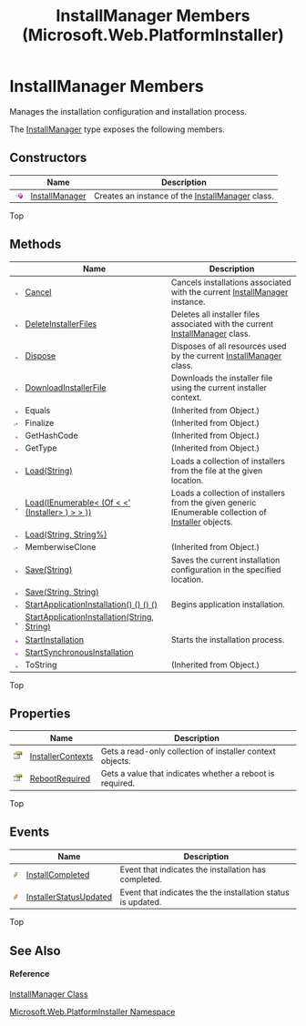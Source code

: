 ﻿---
title: InstallManager Members (Microsoft.Web.PlatformInstaller)
TOCTitle: InstallManager Members
ms:assetid: AllMembers.T:Microsoft.Web.PlatformInstaller.InstallManager
ms:mtpsurl: https://msdn.microsoft.com/en-us/library/microsoft.web.platforminstaller.installmanager_members(v=VS.90)
ms:contentKeyID: 22049554
ms.date: 05/02/2012
mtps_version: v=VS.90
---

# InstallManager Members

Manages the installation configuration and installation process.

The [InstallManager](installmanager-class-microsoft-web-platforminstaller.md) type exposes the following members.

## Constructors

<table>
<thead>
<tr class="header">
<th> </th>
<th>Name</th>
<th>Description</th>
</tr>
</thead>
<tbody>
<tr class="odd">
<td><img src="images/Dd565996.pubmethod(en-us,VS.90).gif" title="Public method" alt="Public method" /></td>
<td><a href="installmanager-constructor-microsoft-web-platforminstaller.md">InstallManager</a></td>
<td>Creates an instance of the <a href="installmanager-class-microsoft-web-platforminstaller.md">InstallManager</a> class.</td>
</tr>
</tbody>
</table>


Top

## Methods

<table>
<thead>
<tr class="header">
<th> </th>
<th>Name</th>
<th>Description</th>
</tr>
</thead>
<tbody>
<tr class="odd">
<td><img src="images/Dd565996.pubmethod(en-us,VS.90).gif" title="Public method" alt="Public method" /></td>
<td><a href="installmanager-cancel-method-microsoft-web-platforminstaller.md">Cancel</a></td>
<td>Cancels installations associated with the current <a href="installmanager-class-microsoft-web-platforminstaller.md">InstallManager</a> instance.</td>
</tr>
<tr class="even">
<td><img src="images/Dd565996.pubmethod(en-us,VS.90).gif" title="Public method" alt="Public method" /></td>
<td><a href="installmanager-deleteinstallerfiles-method-microsoft-web-platforminstaller.md">DeleteInstallerFiles</a></td>
<td>Deletes all installer files associated with the current <a href="installmanager-class-microsoft-web-platforminstaller.md">InstallManager</a> class.</td>
</tr>
<tr class="odd">
<td><img src="images/Dd565996.pubmethod(en-us,VS.90).gif" title="Public method" alt="Public method" /></td>
<td><a href="installmanager-dispose-method-microsoft-web-platforminstaller.md">Dispose</a></td>
<td>Disposes of all resources used by the current <a href="installmanager-class-microsoft-web-platforminstaller.md">InstallManager</a> class.</td>
</tr>
<tr class="even">
<td><img src="images/Dd565996.pubmethod(en-us,VS.90).gif" title="Public method" alt="Public method" /></td>
<td><a href="installmanager-downloadinstallerfile-method-microsoft-web-platforminstaller.md">DownloadInstallerFile</a></td>
<td>Downloads the installer file using the current installer context.</td>
</tr>
<tr class="odd">
<td><img src="images/Dd565996.pubmethod(en-us,VS.90).gif" title="Public method" alt="Public method" /></td>
<td>Equals</td>
<td>(Inherited from Object.)</td>
</tr>
<tr class="even">
<td><img src="images/Dd565996.protmethod(en-us,VS.90).gif" title="Protected method" alt="Protected method" /></td>
<td>Finalize</td>
<td>(Inherited from Object.)</td>
</tr>
<tr class="odd">
<td><img src="images/Dd565996.pubmethod(en-us,VS.90).gif" title="Public method" alt="Public method" /></td>
<td>GetHashCode</td>
<td>(Inherited from Object.)</td>
</tr>
<tr class="even">
<td><img src="images/Dd565996.pubmethod(en-us,VS.90).gif" title="Public method" alt="Public method" /></td>
<td>GetType</td>
<td>(Inherited from Object.)</td>
</tr>
<tr class="odd">
<td><img src="images/Dd565996.pubmethod(en-us,VS.90).gif" title="Public method" alt="Public method" /></td>
<td><a href="installmanager-load-method-microsoft-web-platforminstaller_1.md">Load(String)</a></td>
<td>Loads a collection of installers from the file at the given location.</td>
</tr>
<tr class="even">
<td><img src="images/Dd565996.pubmethod(en-us,VS.90).gif" title="Public method" alt="Public method" /></td>
<td><a href="installmanager-load-method-installer-microsoft-web-platforminstaller.md">Load(IEnumerable&lt; (Of &lt; &lt;' (Installer&gt; ) &gt; &gt; ))</a></td>
<td>Loads a collection of installers from the given generic IEnumerable collection of <a href="installer-class-microsoft-web-platforminstaller.md">Installer</a> objects.</td>
</tr>
<tr class="odd">
<td><img src="images/Dd565996.pubmethod(en-us,VS.90).gif" title="Public method" alt="Public method" /></td>
<td><a href="installmanager-load-method-microsoft-web-platforminstaller_2.md">Load(String, String%)</a></td>
<td></td>
</tr>
<tr class="even">
<td><img src="images/Dd565996.protmethod(en-us,VS.90).gif" title="Protected method" alt="Protected method" /></td>
<td>MemberwiseClone</td>
<td>(Inherited from Object.)</td>
</tr>
<tr class="odd">
<td><img src="images/Dd565996.pubmethod(en-us,VS.90).gif" title="Public method" alt="Public method" /></td>
<td><a href="installmanager-save-method-microsoft-web-platforminstaller_1.md">Save(String)</a></td>
<td>Saves the current installation configuration in the specified location.</td>
</tr>
<tr class="even">
<td><img src="images/Dd565996.pubmethod(en-us,VS.90).gif" title="Public method" alt="Public method" /></td>
<td><a href="installmanager-save-method-microsoft-web-platforminstaller_2.md">Save(String, String)</a></td>
<td></td>
</tr>
<tr class="odd">
<td><img src="images/Dd565996.pubmethod(en-us,VS.90).gif" title="Public method" alt="Public method" /></td>
<td><a href="installmanager-startapplicationinstallation-method-microsoft-web-platforminstaller_1.md">StartApplicationInstallation() () () ()</a></td>
<td>Begins application installation.</td>
</tr>
<tr class="even">
<td><img src="images/Dd565996.pubmethod(en-us,VS.90).gif" title="Public method" alt="Public method" /></td>
<td><a href="installmanager-startapplicationinstallation-method-microsoft-web-platforminstaller_2.md">StartApplicationInstallation(String, String)</a></td>
<td></td>
</tr>
<tr class="odd">
<td><img src="images/Dd565996.pubmethod(en-us,VS.90).gif" title="Public method" alt="Public method" /></td>
<td><a href="installmanager-startinstallation-method-microsoft-web-platforminstaller.md">StartInstallation</a></td>
<td>Starts the installation process.</td>
</tr>
<tr class="even">
<td><img src="images/Dd565996.pubmethod(en-us,VS.90).gif" title="Public method" alt="Public method" /></td>
<td><a href="installmanager-startsynchronousinstallation-method-microsoft-web-platforminstaller.md">StartSynchronousInstallation</a></td>
<td></td>
</tr>
<tr class="odd">
<td><img src="images/Dd565996.pubmethod(en-us,VS.90).gif" title="Public method" alt="Public method" /></td>
<td>ToString</td>
<td>(Inherited from Object.)</td>
</tr>
</tbody>
</table>


Top

## Properties

<table>
<thead>
<tr class="header">
<th> </th>
<th>Name</th>
<th>Description</th>
</tr>
</thead>
<tbody>
<tr class="odd">
<td><img src="images/Dd565996.pubproperty(en-us,VS.90).gif" title="Public property" alt="Public property" /></td>
<td><a href="installmanager-installercontexts-property-microsoft-web-platforminstaller.md">InstallerContexts</a></td>
<td>Gets a read-only collection of installer context objects.</td>
</tr>
<tr class="even">
<td><img src="images/Dd565996.pubproperty(en-us,VS.90).gif" title="Public property" alt="Public property" /></td>
<td><a href="installmanager-rebootrequired-property-microsoft-web-platforminstaller.md">RebootRequired</a></td>
<td>Gets a value that indicates whether a reboot is required.</td>
</tr>
</tbody>
</table>


Top

## Events

<table>
<thead>
<tr class="header">
<th> </th>
<th>Name</th>
<th>Description</th>
</tr>
</thead>
<tbody>
<tr class="odd">
<td><img src="images/Ff728249.pubevent(en-us,VS.90).gif" title="Public event" alt="Public event" /></td>
<td><a href="installmanager-installcompleted-event-microsoft-web-platforminstaller.md">InstallCompleted</a></td>
<td>Event that indicates the installation has completed.</td>
</tr>
<tr class="even">
<td><img src="images/Ff728249.pubevent(en-us,VS.90).gif" title="Public event" alt="Public event" /></td>
<td><a href="installmanager-installerstatusupdated-event-microsoft-web-platforminstaller.md">InstallerStatusUpdated</a></td>
<td>Event that indicates the the installation status is updated.</td>
</tr>
</tbody>
</table>


Top

## See Also

#### Reference

[InstallManager Class](installmanager-class-microsoft-web-platforminstaller.md)

[Microsoft.Web.PlatformInstaller Namespace](microsoft-web-platforminstaller-namespace.md)

